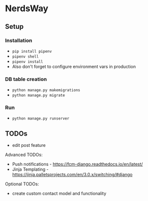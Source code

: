 # NerdsWay


## Setup
### Installation
 - `pip install pipenv`
 - `pipenv shell`
 - `pipenv install`
 - Also don't forget to configure environment vars in production

### DB table creation
 - `python manage.py makemigrations`
 - `python manage.py migrate`

### Run
 - `python manage.py runserver`


## TODOs
 - edit post feature

 Advanced TODOs:
 - Push notifications - https://fcm-django.readthedocs.io/en/latest/
 - Jinja Templating - https://jinja.palletsprojects.com/en/3.0.x/switching/#django

 Optional TODOs:
 - create custom contact model and functionality